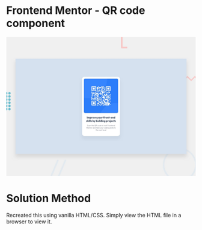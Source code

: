 # Frontend Mentor - QR code component

![Design preview for the QR code component coding challenge](./design/desktop-preview.jpg)

# Solution Method

Recreated this using vanilla HTML/CSS. Simply
view the HTML file in a browser to view it.

